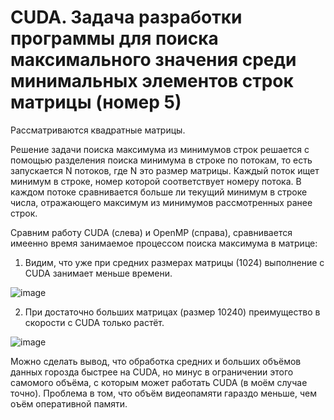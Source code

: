# CUDA. Задача разработки программы для поиска максимального значения среди минимальных элементов строк матрицы (номер 5)

Рассматриваются квадратные матрицы.

Решение задачи поиска максимума из минимумов строк решается с помощью разделения поиска минимума в строке по потокам, то есть запускается N потоков, где N это размер матрицы. Каждый поток ищет минимум в строке, номер которой соответствует номеру потока. В каждом потоке сравнивается больше ли текущий минимум в строке числа, отражающего максимум из минимумов рассмотренных ранее строк.

Сравним работу CUDA (слева) и OpenMP (справа), сравнивается имеенно время занимаемое процессом поиска максимума в матрице:

1) Видим, что уже при средних размерах матрицы (1024) выполнение с CUDA занимает меньше времени.

![image](https://user-images.githubusercontent.com/58008126/226370259-50c9265a-b1fa-4253-bafa-44a7e2437044.png)


2) При достаточно больших матрицах (размер 10240) преимущество в скорости с CUDA только растёт.

![image](https://user-images.githubusercontent.com/58008126/226370605-39143af8-6f50-4c1f-9602-4309512a3762.png)

Можно сделать вывод, что обработка средних и больших объёмов данных горозда быстрее на CUDA, но минус в ограничении этого самомого объёма, с которым может работать CUDA (в моём случае точно). Проблема в том, что объём видеопамяти гараздо меньше, чем оъём оперативной памяти.

